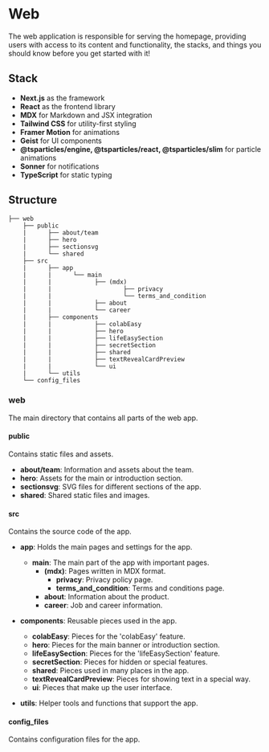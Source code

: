 # Web

The web application is responsible for serving the homepage, providing users with access to its content and functionality, the stacks, and things you should know before you get started with it!

## Stack

- **Next.js** as the framework
- **React** as the frontend library
- **MDX** for Markdown and JSX integration
- **Tailwind CSS** for utility-first styling
- **Framer Motion** for animations
- **Geist** for UI components
- **@tsparticles/engine, @tsparticles/react, @tsparticles/slim** for particle animations
- **Sonner** for notifications
- **TypeScript** for static typing

## Structure

```
├── web
    ├── public
    |      ├── about/team
    |      ├── hero
    |      ├── sectionsvg
    |      └── shared
    ├── src
    |      ├── app
    |      |      └── main
    |      |            ├── (mdx)
    |      |                    ├── privacy
    |      |                    └── terms_and_condition
    |      |            ├── about
    |      |            └── career
    |      ├── components
    |      |            ├── colabEasy
    |      |            ├── hero
    |      |            ├── lifeEasySection
    |      |            ├── secretSection
    |      |            ├── shared
    |      |            ├── textRevealCardPreview
    |      |            └── ui
    |      └── utils
    └── config_files
```

### web
The main directory that contains all parts of the web app.

#### public
Contains static files and assets.

- **about/team**: Information and assets about the team.
- **hero**: Assets for the main or introduction section.
- **sectionsvg**: SVG files for different sections of the app.
- **shared**: Shared static files and images.

#### src
Contains the source code of the app.

- **app**: Holds the main pages and settings for the app.
  - **main**: The main part of the app with important pages.
    - **(mdx)**: Pages written in MDX format.
      - **privacy**: Privacy policy page.
      - **terms_and_condition**: Terms and conditions page.
    - **about**: Information about the product.
    - **career**: Job and career information.

- **components**: Reusable pieces used in the app.
  - **colabEasy**: Pieces for the 'colabEasy' feature.
  - **hero**: Pieces for the main banner or introduction section.
  - **lifeEasySection**: Pieces for the 'lifeEasySection' feature.
  - **secretSection**: Pieces for hidden or special features.
  - **shared**: Pieces used in many places in the app.
  - **textRevealCardPreview**: Pieces for showing text in a special way.
  - **ui**: Pieces that make up the user interface.

- **utils**: Helper tools and functions that support the app.

#### config_files
Contains configuration files for the app.
